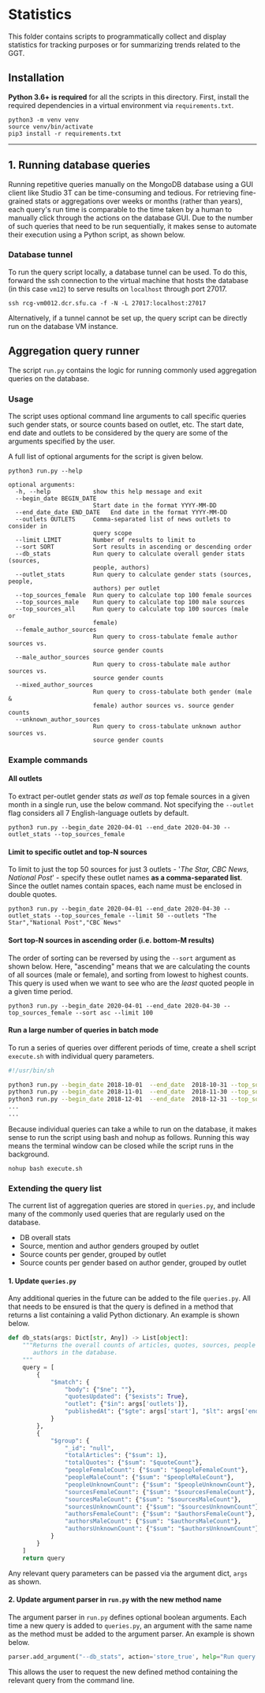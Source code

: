 # Statistics

This folder contains scripts to programmatically collect and display statistics for tracking purposes or for summarizing trends related to the GGT.

## Installation

**Python 3.6+ is required** for all the scripts in this directory. First, install the required dependencies in a virtual environment via `requirements.txt`.

```
python3 -m venv venv
source venv/bin/activate
pip3 install -r requirements.txt
```

---

## 1. Running database queries

Running repetitive queries manually on the MongoDB database using a GUI client like Studio 3T can be time-consuming and tedious. For retrieving fine-grained stats or aggregations over weeks or months (rather than years), each query's run time is comparable to the time taken by a human to manually click through the actions on the database GUI. Due to the number of such queries that need to be run sequentially, it makes sense to automate their execution using a Python script, as shown below.

### Database tunnel
To run the query script locally, a database tunnel can be used. To do this, forward the ssh connection to the virtual machine that hosts the database (in this case `vm12`) to serve results on `localhost` through port 27017.

```
ssh rcg-vm0012.dcr.sfu.ca -f -N -L 27017:localhost:27017
```
Alternatively, if a tunnel cannot be set up, the query script can be directly run on the database VM instance.


## Aggregation query runner
The script `run.py` contains the logic for running commonly used aggregation queries on the database. 

### Usage
The script uses optional command line arguments to call specific queries such gender stats, or source counts based on outlet, etc. The start date, end date and outlets to be considered by the query are some of the arguments specified by the user.

A full list of optional arguments for the script is given below.

```
python3 run.py --help

optional arguments:
  -h, --help            show this help message and exit
  --begin_date BEGIN_DATE
                        Start date in the format YYYY-MM-DD
  --end_date_date END_DATE   End date in the format YYYY-MM-DD
  --outlets OUTLETS     Comma-separated list of news outlets to consider in
                        query scope
  --limit LIMIT         Number of results to limit to
  --sort SORT           Sort results in ascending or descending order
  --db_stats            Run query to calculate overall gender stats (sources,
                        people, authors)
  --outlet_stats        Run query to calculate gender stats (sources, people,
                        authors) per outlet
  --top_sources_female  Run query to calculate top 100 female sources
  --top_sources_male    Run query to calculate top 100 male sources
  --top_sources_all     Run query to calculate top 100 sources (male or
                        female)
  --female_author_sources
                        Run query to cross-tabulate female author sources vs.
                        source gender counts
  --male_author_sources
                        Run query to cross-tabulate male author sources vs.
                        source gender counts
  --mixed_author_sources
                        Run query to cross-tabulate both gender (male &
                        female) author sources vs. source gender counts
  --unknown_author_sources
                        Run query to cross-tabulate unknown author sources vs.
                        source gender counts
```

### Example commands

#### All outlets
To extract per-outlet gender stats *as well as* top female sources in a given month in a single run, use the below command. Not specifying the `--outlet` flag considers all 7 English-language outlets by default.

```
python3 run.py --begin_date 2020-04-01 --end_date 2020-04-30 --outlet_stats --top_sources_female
```

#### Limit to specific outlet and top-N sources
To limit to just the top 50 sources for just 3 outlets - '*The Star, CBC News, National Post*' - specify these outlet names **as a comma-separated list**. Since the outlet names contain spaces, each name must be enclosed in double quotes.

```
python3 run.py --begin_date 2020-04-01 --end_date 2020-04-30 --outlet_stats --top_sources_female --limit 50 --outlets "The Star","National Post","CBC News"
```

#### Sort top-N sources in ascending order (i.e. bottom-M results)
The order of sorting can be reversed by using the `--sort` argument as shown below. Here, "ascending" means that we are calculating the counts of all sources (male or female), and sorting from lowest to highest counts. This query is used when we want to see who are the *least* quoted people in a given time period.

```
python3 run.py --begin_date 2020-04-01 --end_date 2020-04-30 --top_sources_female --sort asc --limit 100
```

#### Run a large number of queries in batch mode
To run a series of queries over different periods of time, create a shell script `execute.sh` with individual query parameters.

```bash
#!/usr/bin/sh

python3 run.py --begin_date	2018-10-01	--end_date	2018-10-31 --top_sources_female --top_sources_male --limit 100 --sort desc
python3 run.py --begin_date	2018-11-01	--end_date	2018-11-30 --top_sources_female --top_sources_male --limit 100 --sort desc
python3 run.py --begin_date	2018-12-01	--end_date	2018-12-31 --top_sources_female --top_sources_male --limit 100 --sort desc
...
...
```
Because individual queries can take a while to run on the database, it makes sense to run the script using bash and nohup as follows. Running this way means the terminal window can be closed while the script runs in the background.

```
nohup bash execute.sh
```

### Extending the query list
The current list of aggregation queries are stored in `queries.py`, and include many of the commonly used queries that are regularly used on the database.

* DB overall stats
* Source, mention and author genders grouped by outlet
* Source counts per gender, grouped by outlet
* Source counts per gender based on author gender, grouped by outlet


#### 1. Update `queries.py`
Any additional queries in the future can be added to the file `queries.py`. All that needs to be ensured is that the query is defined in a method that returns a list containing a valid Python dictionary. An example is shown below.

```python
def db_stats(args: Dict[str, Any]) -> List[object]:
    """Returns the overall counts of articles, quotes, sources, people and
       authors in the database.
    """
    query = [
        {
            "$match": {
                "body": {"$ne": ""},
                "quotesUpdated": {"$exists": True},
                "outlet": {"$in": args['outlets']},
                "publishedAt": {"$gte": args['start'], "$lt": args['end'] + timedelta(days=1)}
            }
        },
        {
            "$group": {
                "_id": "null",
                "totalArticles": {"$sum": 1},
                "totalQuotes": {"$sum": "$quoteCount"},
                "peopleFemaleCount": {"$sum": "$peopleFemaleCount"},
                "peopleMaleCount": {"$sum": "$peopleMaleCount"},
                "peopleUnknownCount": {"$sum": "$peopleUnknownCount"},
                "sourcesFemaleCount": {"$sum": "$sourcesFemaleCount"}, 
                "sourcesMaleCount": {"$sum": "$sourcesMaleCount"}, 
                "sourcesUnknownCount": {"$sum": "$sourcesUnknownCount"},
                "authorsFemaleCount": {"$sum": "$authorsFemaleCount"},
                "authorsMaleCount": {"$sum": "$authorsMaleCount"},
                "authorsUnknownCount": {"$sum": "$authorsUnknownCount"}
            }
        }
    ]
    return query
```
Any relevant query parameters can be passed via the argument dict, `args` as shown.


#### 2. Update argument parser in `run.py` with the new method name
The argument parser in `run.py` defines optional boolean arguments. Each time a new query is added to `queries.py`, an argument with the same name as the method must be added to the argument parser. An example is shown below.

```python
parser.add_argument("--db_stats", action='store_true', help="Run query to calculate overall gender stats (sources, people, authors)")
```
This allows the user to request the new defined method containing the relevant query from the command line.
